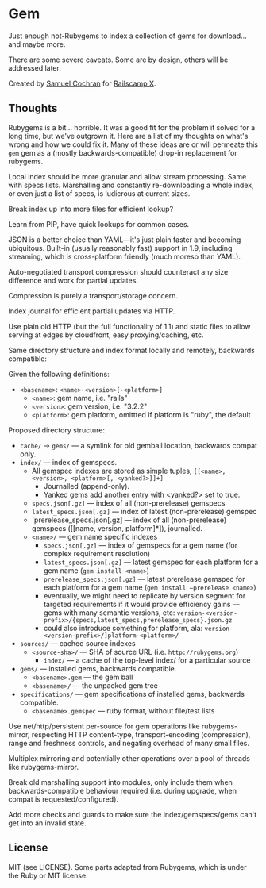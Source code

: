 # Gem

Just enough not-Rubygems to index a collection of gems for download... and maybe more.

There are some severe caveats. Some are by design, others will be addressed later.

Created by [Samuel Cochran](http://sj26.com) for [Railscamp X](http://railscamps.com).

## Thoughts

Rubygems is a bit... horrible. It was a good fit for the problem it solved for a long time, but we've outgrown it. Here are a list of my thoughts on what's wrong and how we could fix it. Many of these ideas are or will permeate this `gem` gem as a (mostly backwards-compatible) drop-in replacement for rubygems.

Local index should be more granular and allow stream processing. Same with specs lists. Marshalling and constantly re-downloading a whole index, or even just a list of specs, is ludicrous at current sizes.

Break index up into more files for efficient lookup?

Learn from PIP, have quick lookups for common cases.

JSON is a better choice than YAML—it's just plain faster and becoming ubiquitous. Built-in (usually reasonably fast) support in 1.9, including streaming, which is cross-platform friendly (much moreso than YAML).

Auto-negotiated transport compression should counteract any size difference and work for partial updates.

Compression is purely a transport/storage concern.

Index journal for efficient partial updates via HTTP.

Use plain old HTTP (but the full functionality of 1.1) and static files to allow serving at edges by cloudfront, easy proxying/caching, etc.

Same directory structure and index format locally and remotely, backwards compatible:

Given the following definitions:

 * `<basename>`: `<name>-<version>[-<platform>]`
   * `<name>`: gem name, i.e. "rails"
   * `<version>`: gem version, i.e. "3.2.2"
   * `<platform>`: gem platform, omittted if platform is "ruby", the default

Proposed directory structure:

 * `cache/` -> `gems/` — a symlink for old gemball location, backwards compat only.
 * `index/` — index of gemspecs.
   * All gemspec indexes are stored as simple tuples, `[[<name>, <version>, <platform>[, <yanked?>]]+]`
     * Journalled (append-only).
     * Yanked gems add another entry with <yanked?> set to true.
   * `specs.json[.gz]` — index of all (non-prerelease) gemspecs
   * `latest_specs.json[.gz]` — index of latest (non-prerelease) gemspec
   * `prerelease_specs.json[.gz] — index of all (non-prerelease) gemspecs ([[name, version, platform]*]), journalled.
   * `<name>/` — gem name specific indexes
     * `specs.json[.gz]` — index of gemspecs for a gem name (for complex requirement resolution)
     * `latest_specs.json[.gz]` — latest gemspec for each platform for a gem name (`gem install <name>`)
     * `prerelease_specs.json[.gz]` — latest prerelease gemspec for each platform for a gem name (`gem install —prerelease <name>`)
     * eventually, we might need to replicate by version segment for targeted requirements if it would provide efficiency gains — gems with many semantic versions, etc:
       `version-<version-prefix>/{specs,latest_specs,prerelease_specs}.json.gz`
     * could also introduce something for platform, ala:
       `version-<version-prefix>/]platform-<platform>/`
 * `sources/` — cached source indexes
   * `<source-sha>/` — SHA of source URL (i.e. `http://rubygems.org`)
     * `index/` — a cache of the top-level index/ for a particular source
 * `gems/` — installed gems, backwards compatible.
   * `<basename>.gem` — the gem ball
   * `<basename>/` — the unpacked gem tree
 * `specifications/` — gem specifications of installed gems, backwards compatible.
   * `<basename>.gemspec` — ruby format, without file/test lists

Use net/http/persistent per-source for gem operations like rubygems-mirror, respecting HTTP content-type, transport-encoding (compression), range and freshness controls, and negating overhead of many small files.

Multiplex mirroring and potentially other operations over a pool of threads like rubygems-mirror.

Break old marshalling support into modules, only include them when backwards-compatible behaviour required (i.e. during upgrade, when compat is requested/configured).

Add more checks and guards to make sure the index/gemspecs/gems can't get into an invalid state.

## License

MIT (see LICENSE). Some parts adapted from Rubygems, which is under the Ruby or MIT license.
